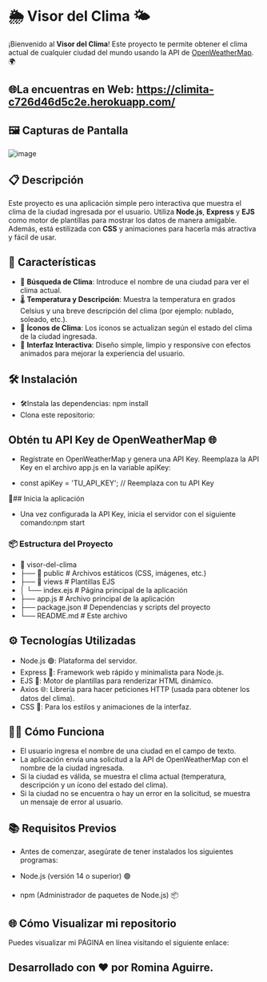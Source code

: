 # 🌦️ Visor del Clima 🌤️

¡Bienvenido al **Visor del Clima**! Este proyecto te permite obtener el clima actual de cualquier ciudad del mundo usando la API de [OpenWeatherMap](https://openweathermap.org/). 🌍

## 🌐La encuentras en Web: https://climita-c726d46d5c2e.herokuapp.com/

## 🖼️ Capturas de Pantalla
![image](https://github.com/user-attachments/assets/5e8b8a0e-9807-4950-a027-462e2d380c55)


## 📋 Descripción

Este proyecto es una aplicación simple pero interactiva que muestra el clima de la ciudad ingresada por el usuario. Utiliza **Node.js**, **Express** y **EJS** como motor de plantillas para mostrar los datos de manera amigable. Además, está estilizada con **CSS** y animaciones para hacerla más atractiva y fácil de usar.

## 🚀 Características

- 🔎 **Búsqueda de Clima**: Introduce el nombre de una ciudad para ver el clima actual.
- 🌡️ **Temperatura y Descripción**: Muestra la temperatura en grados Celsius y una breve descripción del clima (por ejemplo: nublado, soleado, etc.).
- 🌈 **Íconos de Clima**: Los íconos se actualizan según el estado del clima de la ciudad ingresada.
- 📱 **Interfaz Interactiva**: Diseño simple, limpio y responsive con efectos animados para mejorar la experiencia del usuario.

## 🛠️ Instalación
- 🛠️Instala las dependencias: npm install
- Clona este repositorio: 


## Obtén tu API Key de OpenWeatherMap 🌐
- Regístrate en OpenWeatherMap y genera una API Key. Reemplaza la API Key en el archivo app.js en la variable apiKey:

- const apiKey = 'TU_API_KEY'; // Reemplaza con tu API Key

🌟## Inicia la aplicación
- Una vez configurada la API Key, inicia el servidor con el siguiente comando:npm start

### 📦 Estructura del Proyecto
- 📂 visor-del-clima
- ├── 📂 public          # Archivos estáticos (CSS, imágenes, etc.)
- ├── 📂 views           # Plantillas EJS
- │   └── index.ejs      # Página principal de la aplicación
- ├── app.js             # Archivo principal de la aplicación
- ├── package.json       # Dependencias y scripts del proyecto
- └── README.md          # Este archivo

## ⚙️ Tecnologías Utilizadas
- Node.js 🟢: Plataforma del servidor.
- Express 🚀: Framework web rápido y minimalista para Node.js.
- EJS 📄: Motor de plantillas para renderizar HTML dinámico.
- Axios 🌐: Librería para hacer peticiones HTTP (usada para obtener los datos del clima).
- CSS 🎨: Para los estilos y animaciones de la interfaz.


## 👩‍💻 Cómo Funciona
- El usuario ingresa el nombre de una ciudad en el campo de texto.
- La aplicación envía una solicitud a la API de OpenWeatherMap con el nombre de la ciudad ingresada.
- Si la ciudad es válida, se muestra el clima actual (temperatura, descripción y un ícono del estado del clima).
- Si la ciudad no se encuentra o hay un error en la solicitud, se muestra un mensaje de error al usuario.

## 📚 Requisitos Previos
- Antes de comenzar, asegúrate de tener instalados los siguientes programas:

- Node.js (versión 14 o superior) 🟢
- npm (Administrador de paquetes de Node.js) 📦


## 🌐 Cómo Visualizar mi repositorio
Puedes visualizar mi PÁGINA en línea visitando el siguiente enlace:

## Desarrollado con ❤️ por Romina Aguirre.
